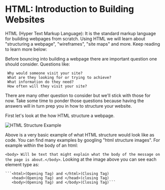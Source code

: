 # HTML: Introduction to Building Websites

HTML (Hyper Text Markup Language): It is the standard markup language for building webpages from scratch. Using HTML we will learn about "structuring a webpage", "wireframes", "site maps" and more. Keep reading to learn more below: 

Before bouncing into building a webpage there are important question one should consider. Questions like:

     Why would someone visit your site?
     What are they looking for or trying to achieve?
     What information do they need?
     How often will they visit your site?

There are many other question to consider but we'll stick with those for now. Take some time to ponder those questions because having the answers will in turn prep you in how to structure your website.

First let's look at the how HTML structure a webpage.

![HTML Structure Example](https://3.bp.blogspot.com/-sgm6BBz6KbM/VuarmPKRJ1I/AAAAAAAAG4Q/5GDCRhO09IgiCE2DQXhA0OVaxlylGWvvw/s400/html-structure.png)

Above is a very basic example of what HTML structure would look like as code. You can find many examples by googling "html structure images". 
For example within the body of an html:

```<body> Will be text that might explain what the body of the message on the page is about.</body>```. Looking at the image above you can see each element type as:

    ```<html>(Opening Tag) and </html>(Closing Tag)
       <head>(Opening Tag) and </head>(closing Tag)
       <body>(Opening Tag) and </body>(Closing Tag)```




